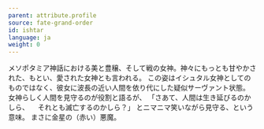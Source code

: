 ```yaml
---
parent: attribute.profile
source: fate-grand-order
id: ishtar
language: ja
weight: 0
---
```


メソポタミア神話における美と豊穣、そして戦の女神。神々にもっとも甘やかされた、もとい、愛された女神とも言われる。
この姿はイシュタル女神としてのものではなく、彼女に波長の近い人間を依り代にした疑似サーヴァント状態。
女神らしく人間を見守るのが役割と語るが、
「さあて、人間は生き延びるのかしら、
　それとも滅亡するのかしら？」
とニマニマ笑いながら見守る、という意味。
まさに金星の（赤い）悪魔。
